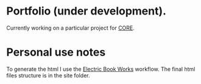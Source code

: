 # Portfolio (under development).

Currently working on a particular project for [CORE](http://core-econ.org/).

# Personal use notes

To generate the html I use the [Electric Book Works](https://electricbookworks.com/) workflow. The final html files structure is in the site folder.